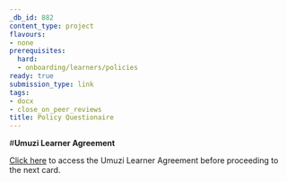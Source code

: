 ```yaml
---
_db_id: 882
content_type: project
flavours:
- none
prerequisites:
  hard:
  - onboarding/learners/policies
ready: true
submission_type: link
tags:
- docx
- close_on_peer_reviews
title: Policy Questionaire
---
```


#**Umuzi Learner Agreement**

[Click here](https://docs.google.com/document/d/19ZkzPCYhovIToiQ1G6L-zODFR8qSYfF6JaQvxcC0Rw0/edit) to access the Umuzi Learner Agreement before proceeding to the next card.

